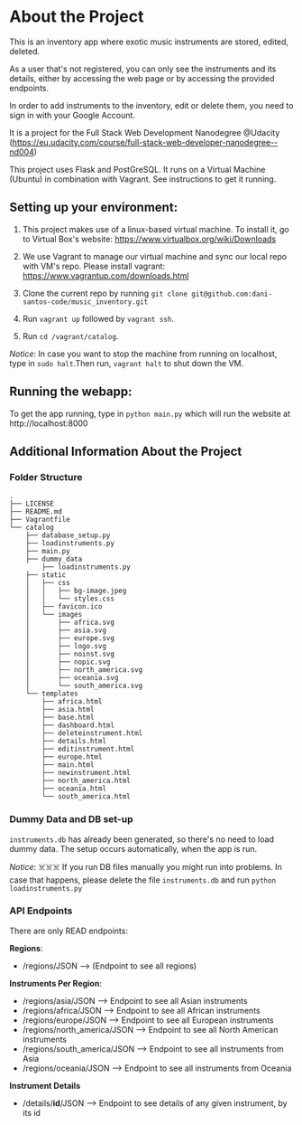 # About the Project
This is an inventory app where exotic music instruments are stored, edited, deleted.

As a user that's not registered, you can only see the instruments and its details,
either by accessing the web page or by accessing the provided endpoints.

In order to add instruments to the inventory, edit or delete them, you
need to sign in with your Google Account.

It is a project for the Full Stack Web Development
Nanodegree @Udacity (https://eu.udacity.com/course/full-stack-web-developer-nanodegree--nd004)

This project uses Flask and PostGreSQL. It runs on a Virtual Machine (Ubuntu) in combination with Vagrant. See instructions to get it running.

## Setting up your environment:

1. This project makes use of a linux-based virtual machine. To install it, go to Virtual Box's website: https://www.virtualbox.org/wiki/Downloads

2. We use Vagrant to manage our virtual machine and sync our local repo with VM's repo. Please install vagrant: https://www.vagrantup.com/downloads.html

3. Clone the current repo by running
`git clone git@github.com:dani-santos-code/music_inventory.git`

4. Run `vagrant up` followed by `vagrant ssh`.

5. Run `cd /vagrant/catalog`.

*Notice*:  In case you want to stop the machine from running on localhost, type in `sudo halt`.Then run, `vagrant halt` to shut down the VM.

## Running the webapp:

To get the app running, type in `python main.py` which will run the website at http://localhost:8000

## Additional Information About the Project

### Folder Structure
```
.
├── LICENSE
├── README.md
├── Vagrantfile
└── catalog
    ├── database_setup.py
    ├── loadinstruments.py
    ├── main.py
    ├── dummy_data
        ├── loadinstruments.py
    ├── static
    │   ├── css
    │   │   ├── bg-image.jpeg
    │   │   └── styles.css
    │   ├── favicon.ico
    │   └── images
    │       ├── africa.svg
    │       ├── asia.svg
    │       ├── europe.svg
    │       ├── logo.svg
    │       ├── noinst.svg
    │       ├── nopic.svg
    │       ├── north_america.svg
    │       ├── oceania.svg
    │       └── south_america.svg
    └── templates
        ├── africa.html
        ├── asia.html
        ├── base.html
        ├── dashboard.html
        ├── deleteinstrument.html
        ├── details.html
        ├── editinstrument.html
        ├── europe.html
        ├── main.html
        ├── newinstrument.html
        ├── north_america.html
        ├── oceania.html
        └── south_america.html
 ```

### Dummy Data and DB set-up

`instruments.db` has already been generated, so there's no need to
load dummy data. The setup occurs automatically, when the app is run.

*Notice*: ☠️☠️☠️ If you run DB files manually you might run into problems.
In case that happens, please delete the file `instruments.db`
and run `python loadinstruments.py`


### API Endpoints
There are only READ endpoints:

**Regions**:
- /regions/JSON  --> (Endpoint to see all regions)

**Instruments Per Region**:
- /regions/asia/JSON  --> Endpoint to see all Asian instruments
- /regions/africa/JSON --> Endpoint to see all African instruments
- /regions/europe/JSON --> Endpoint to see all European instruments
- /regions/north_america/JSON --> Endpoint to see all North American instruments
- /regions/south_america/JSON --> Endpoint to see all instruments from Asia
- /regions/oceania/JSON --> Endpoint to see all instruments from Oceania

**Instrument Details**
- /details/**id**/JSON --> Endpoint to see details of any given instrument, by its id
